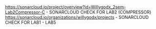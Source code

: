 https://sonarcloud.io/project/overview?id=Willygodx_2sem-Lab2Compressor-C - SONARCLOUD CHECK FOR LAB2 (COMPRESSOR)
https://sonarcloud.io/organizations/willygodx/projects - SONARCLOUD CHECK FOR LAB1 - LAB5
